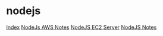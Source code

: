 # nodejs

[Index](https://aasisodiya.github.io/nodejs/)
[NodeJs AWS Notes](https://aasisodiya.github.io/nodejs/nodejs-aws/)
[NodeJS EC2 Server](https://aasisodiya.github.io/nodejs/nodejs-ec2-server/)
[NodeJS Notes](https://aasisodiya.github.io/nodejs/notes/)
